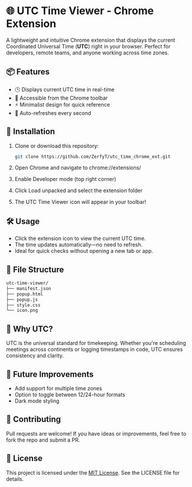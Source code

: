 # 🌐 UTC Time Viewer - Chrome Extension

A lightweight and intuitive Chrome extension that displays the current Coordinated Universal Time (**UTC**) right in your browser. Perfect for developers, remote teams, and anyone working across time zones.

## 📦 Features

- 🕒 Displays current UTC time in real-time
- 📌 Accessible from the Chrome toolbar
- ⚡️ Minimalist design for quick reference
- 🔄 Auto-refreshes every second

## 🚀 Installation

1. Clone or download this repository:

   ```bash
   git clone https://github.com/ZerfyT/utc_time_chrome_ext.git
   ```

2. Open Chrome and navigate to chrome://extensions/
3. Enable Developer mode (top right corner)
4. Click Load unpacked and select the extension folder
5. The UTC Time Viewer icon will appear in your toolbar!

## 🛠️ Usage

- Click the extension icon to view the current UTC time.
- The time updates automatically—no need to refresh.
- Ideal for quick checks without opening a new tab or app.

## 📁 File Structure

```bash
utc-time-viewer/
├── manifest.json
├── popup.html
├── popup.js
├── style.css
└── icon.png
```

## 🧠 Why UTC?

UTC is the universal standard for timekeeping. Whether you're scheduling meetings across continents or logging timestamps in code, UTC ensures consistency and clarity.

## 📌 Future Improvements

- Add support for multiple time zones
- Option to toggle between 12/24-hour formats
- Dark mode styling

## 🤝 Contributing

Pull requests are welcome! If you have ideas or improvements, feel free to fork the repo and submit a PR.

## 📄 License

This project is licensed under the [MIT License](https://choosealicense.com/licenses/mit/). See the LICENSE file for details.
